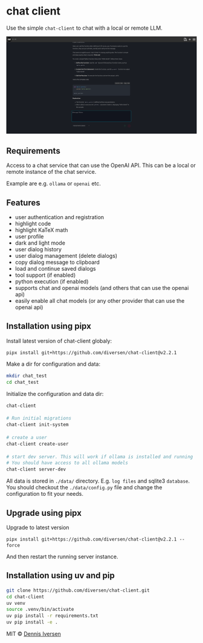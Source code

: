 # chat client

Use the simple `chat-client` to chat with a local or remote LLM.

[![chat-client](docs/screenshot.png)](docs/screenshot.png)

## Requirements

Access to a chat service that can use the OpenAI API. This can be a local or remote instance of the chat service. 

Example are e.g. `ollama` or `openai` etc. 

## Features

* user authentication and registration
* highlight code
* highlight KaTeX math
* user profile
* dark and light mode
* user dialog history
* user dialog management (delete dialogs)
* copy dialog message to clipboard
* load and continue saved dialogs
* tool support (if enabled)
* python execution (if enabled)
* supports chat and openai models (and others that can use the openai api)
* easily enable all chat models (or any other provider that can use the openai api)

## Installation using pipx

Install latest version of chat-client globaly:

<!-- LATEST-VERSION-PIPX -->
	pipx install git+https://github.com/diversen/chat-client@v2.2.1

Make a dir for configuration and data:

```bash
mkdir chat_test
cd chat_test
```

Initialize the configuration and data dir:

```bash
chat-client

# Run initial migrations
chat-client init-system

# create a user
chat-client create-user

# start dev server. This will work if ollama is installed and running
# You should have access to all ollama models
chat-client server-dev
```

All data is stored in `./data/` directory. E.g. `log files` and sqlite3 `database`.
You should checkout the `./data/config.py` file and change the configuration to fit your needs. 

## Upgrade using pipx

Upgrade to latest version

<!-- LATEST-VERSION-PIPX-FORCE -->
	pipx install git+https://github.com/diversen/chat-client@v2.2.1 --force

And then restart the running server instance. 

## Installation using uv and pip

```bash
git clone https://github.com/diversen/chat-client.git
cd chat-client
uv venv
source .venv/bin/activate
uv pip install -r requirements.txt
uv pip install -e .
```


MIT © [Dennis Iversen](https://github.com/diversen)
